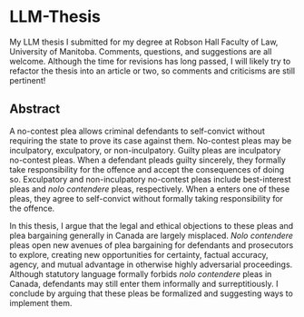 # LLM-Thesis

My LLM thesis I submitted for my degree at Robson Hall Faculty of Law, University of Manitoba. Comments, questions, and suggestions are all welcome. Although the time for revisions has long passed, I will likely try to refactor the thesis into an article or two, so comments and criticisms are still pertinent!

## Abstract

A no-contest plea allows criminal defendants to self-convict without requiring the state to prove its case against them. No-contest pleas may be inculpatory, exculpatory, or non-inculpatory. Guilty pleas are inculpatory no-contest pleas. When a defendant pleads guilty sincerely, they formally take responsibility for the offence and accept the consequences of doing so. Exculpatory and non-inculpatory no-contest pleas include best-interest pleas and *nolo contendere* pleas, respectively. When a  enters one of these pleas, they agree to self-convict without formally taking responsibility for the offence.
   
In this thesis, I argue that the legal and ethical objections to these pleas and plea bargaining generally in Canada are largely misplaced. *Nolo contendere* pleas open new avenues of plea bargaining for defendants and prosecutors to explore, creating new opportunities for certainty, factual accuracy, agency, and mutual advantage in otherwise highly adversarial proceedings. Although statutory language formally forbids *nolo contendere* pleas in Canada, defendants may still enter them informally and surreptitiously. I conclude by arguing that these pleas be formalized and suggesting ways to implement them.
